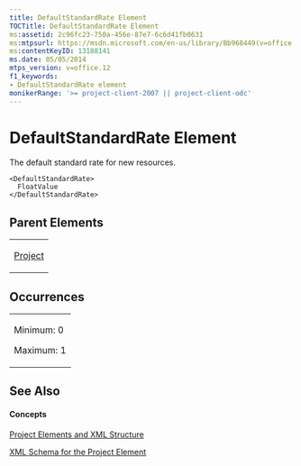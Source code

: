 ```yaml
---
title: DefaultStandardRate Element
TOCTitle: DefaultStandardRate Element
ms:assetid: 2c96fc23-750a-456e-87e7-6c6d41fb0631
ms:mtpsurl: https://msdn.microsoft.com/en-us/library/Bb968449(v=office.12)
ms:contentKeyID: 13188141
ms.date: 05/05/2014
mtps_version: v=office.12
f1_keywords:
- DefaultStandardRate element
monikerRange: '>= project-client-2007 || project-client-odc'
---
```


# DefaultStandardRate Element




The default standard rate for new resources.

    <DefaultStandardRate>
      FloatValue
    </DefaultStandardRate>

## Parent Elements

<table>
<colgroup>
<col style="width: 100%" />
</colgroup>
<tbody>
<tr class="odd">
<td><p><a href="bb968701(v=office.12).md">Project</a></p></td>
</tr>
</tbody>
</table>

## Occurrences

<table>
<colgroup>
<col style="width: 100%" />
</colgroup>
<tbody>
<tr class="odd">
<td><p>Minimum: 0</p>
<p>Maximum: 1</p></td>
</tr>
</tbody>
</table>

## See Also

#### Concepts

[Project Elements and XML Structure](bb968439\(v=office.12\).md)

[XML Schema for the Project Element](bb968695\(v=office.12\).md)

